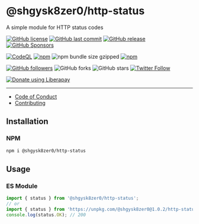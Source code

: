 # @shgysk8zer0/http-status
A simple module for HTTP status codes

[![GitHub license](https://img.shields.io/github/license/shgysk8zer0/http-status.svg)](https://github.com/shgysk8zer0/http-status/blob/master/LICENSE)
[![GitHub last commit](https://img.shields.io/github/last-commit/shgysk8zer0/http-status.svg)](https://github.com/shgysk8zer0/http-status/commits/master)
[![GitHub release](https://img.shields.io/github/release/shgysk8zer0/http-status?logo=github)](https://github.com/shgysk8zer0/http-status/releases)
[![GitHub Sponsors](https://img.shields.io/github/sponsors/shgysk8zer0?logo=github)](https://github.com/sponsors/shgysk8zer0)

[![CodeQL](https://github.com/shgysk8zer0/http-status/actions/workflows/codeql-analysis.yml/badge.svg)](https://github.com/shgysk8zer0/http-status/actions/workflows/codeql-analysis.yml)
[![npm](https://img.shields.io/npm/v/@shgysk8zer0/http-status)](https://www.npmjs.com/package/@shgysk8zer0/http-status)
![npm bundle size gzipped](https://img.shields.io/bundlephobia/minzip/@shgysk8zer0/http-status)
[![npm](https://img.shields.io/npm/dw/@shgysk8zer0/http-status?logo=npm)](https://www.npmjs.com/package/@shgysk8zer0/http-status
)

[![GitHub followers](https://img.shields.io/github/followers/shgysk8zer0.svg?style=social)](https://github.com/shgysk8zer0)
![GitHub forks](https://img.shields.io/github/forks/shgysk8zer0/http-status.svg?style=social)
![GitHub stars](https://img.shields.io/github/stars/shgysk8zer0/http-status.svg?style=social)
[![Twitter Follow](https://img.shields.io/twitter/follow/shgysk8zer0.svg?style=social)](https://twitter.com/shgysk8zer0)

[![Donate using Liberapay](https://img.shields.io/liberapay/receives/shgysk8zer0.svg?logo=liberapay)](https://liberapay.com/shgysk8zer0/donate "Donate using Liberapay")
- - -

- [Code of Conduct](./.github/CODE_OF_CONDUCT.md)
- [Contributing](./.github/CONTRIBUTING.md)
<!-- - [Security Policy](./.github/SECURITY.md) -->

## Installation

### NPM

```bash
npm i @shgysk8zer0/http-status
```

## Usage

### ES Module

```js
import { status } from '@shgysk8zer0/http-status';
// or
import { status } from 'https://unpkg.com/@shgysk8zer0@1.0.2/http-status.js';
console.log(status.OK); // 200
```
